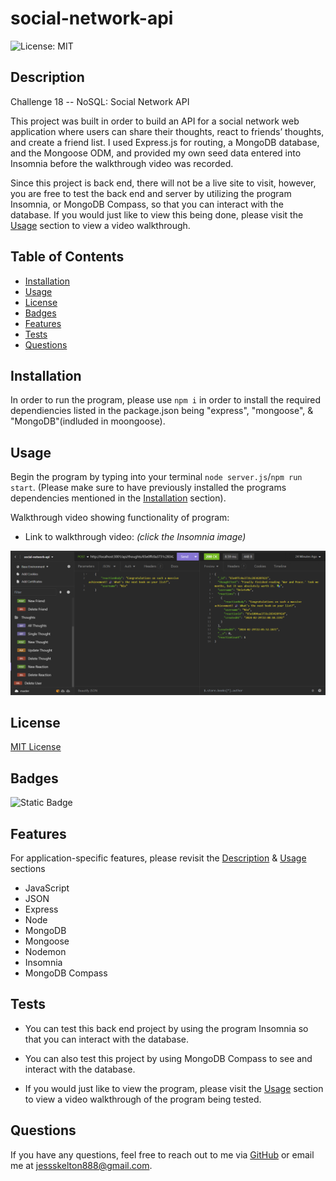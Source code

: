 # social-network-api
![License: MIT](https://img.shields.io/badge/License-MIT-yellow.svg)

## Description
Challenge 18 -- NoSQL: Social Network API

This project was built in order to build an API for a social network web application where users can share their thoughts, react to friends’ thoughts, and create a friend list. I used Express.js for routing, a MongoDB database, and the Mongoose ODM, and provided my own seed data entered into Insomnia before the walkthrough video was recorded.

Since this project is back end, there will not be a live site to visit, however, you are free to test the back end and server by utilizing the program Insomnia, or MongoDB Compass, so that you can interact with the database. If you would just like to view this being done, please visit the [Usage](#usage) section to view a video walkthrough.

## Table of Contents

- [Installation](#installation)
- [Usage](#usage)
- [License](#license)
- [Badges](#badges)
- [Features](#features)
- [Tests](#tests)
- [Questions](#questions)

## Installation

In order to run the program, please use `npm i` in order to install the required dependiencies listed in the package.json being "express", "mongoose", & "MongoDB"(indluded in moongoose).

## Usage

Begin the program by typing into your terminal `node server.js`/`npm run start`. (Please make sure to have previously installed the programs dependencies mentioned in the [Installation](#installation) section).

Walkthrough video showing functionality of program:
* Link to walkthrough video: *(click the Insomnia image)*

[![Screenshot of code snippet](./public/socialNetworkClip.png)](https://watch.screencastify.com/v/GqeQj1jYZdHjw8NX0pvf "Walkthrough Video")

## License

[MIT License](https://opensource.org/licenses/MIT)

## Badges

![Static Badge](https://img.shields.io/badge/thank_you-for_visiting-purple)

## Features

For application-specific features, please revisit the [Description](#description) & [Usage](#usage) sections

* JavaScript
* JSON
* Express 
* Node
* MongoDB
* Mongoose
* Nodemon
* Insomnia
* MongoDB Compass

## Tests

- You can test this back end project by using the program Insomnia so that you can interact with the database. 

- You can also test this project by using MongoDB Compass to see and interact with the database.

- If you would just like to view the program, please visit the [Usage](#usage) section to view a video walkthrough of the program being tested.

## Questions

If you have any questions, feel free to reach out to me via [GitHub](https://github.com/jskelly8/) or email me at jessskelton888@gmail.com.